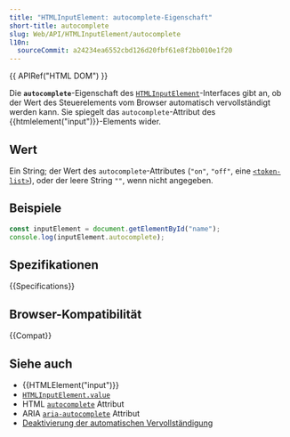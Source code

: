 ```yaml
---
title: "HTMLInputElement: autocomplete-Eigenschaft"
short-title: autocomplete
slug: Web/API/HTMLInputElement/autocomplete
l10n:
  sourceCommit: a24234ea6552cbd126d20fbf61e8f2bb010e1f20
---
```


{{ APIRef("HTML DOM") }}

Die **`autocomplete`**-Eigenschaft des [`HTMLInputElement`](/de/docs/Web/API/HTMLInputElement)-Interfaces gibt an, ob der Wert des Steuerelements vom Browser automatisch vervollständigt werden kann. Sie spiegelt das `autocomplete`-Attribut des {{htmlelement("input")}}-Elements wider.

## Wert

Ein String; der Wert des `autocomplete`-Attributes (`"on"`, `"off"`, eine [`<token-list>`](/de/docs/Web/HTML/Attributes/autocomplete#token_list_tokens)), oder der leere String `""`, wenn nicht angegeben.

## Beispiele

```js
const inputElement = document.getElementById("name");
console.log(inputElement.autocomplete);
```

## Spezifikationen

{{Specifications}}

## Browser-Kompatibilität

{{Compat}}

## Siehe auch

- {{HTMLElement("input")}}
- [`HTMLInputElement.value`](/de/docs/Web/API/HTMLInputElement/value)
- HTML [`autocomplete`](/de/docs/Web/HTML/Attributes/autocomplete) Attribut
- ARIA [`aria-autocomplete`](/de/docs/Web/Accessibility/ARIA/Attributes/aria-autocomplete) Attribut
- [Deaktivierung der automatischen Vervollständigung](/de/docs/Web/Security/Practical_implementation_guides/Turning_off_form_autocompletion)

